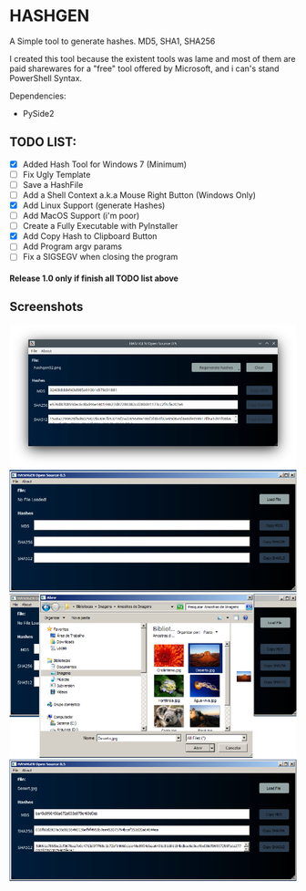 # HASHGEN 
A Simple tool to generate hashes. MD5, SHA1, SHA256

I created this tool because the existent tools was lame and most of them are  paid sharewares for a "free" tool offered by Microsoft, and i can's stand PowerShell Syntax.

Dependencies:
- PySide2 

## TODO LIST:
- [x] Added Hash Tool for Windows 7 (Minimum)
- [ ] Fix Ugly Template
- [ ] Save a HashFile 
- [ ] Add a Shell Context a.k.a Mouse Right Button (Windows Only)
- [x] Add Linux Support (generate Hashes)
- [ ] Add MacOS Support (i'm poor)
- [ ] Create a Fully Executable with PyInstaller
- [x] Add Copy Hash to Clipboard Button
- [ ] Add Program argv params
- [ ] Fix a SIGSEGV when closing the program

#### Release 1.0 only if finish all TODO list above

## Screenshots

![Hash Gen Linux](hashgen_linux.png)
![Screenhshot After Opening](hashgen01.png)
![Loading File](hashgen02.png)
![Hash After Load](hashgen03.png)